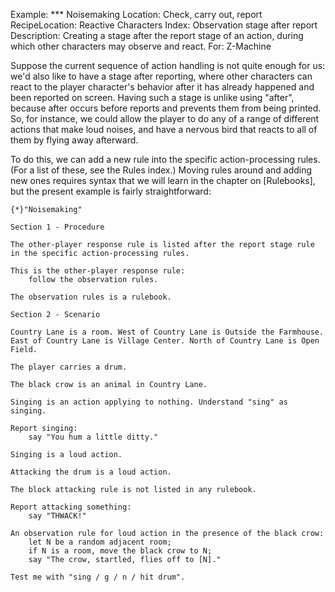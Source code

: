 Example: *** Noisemaking
Location: Check, carry out, report
RecipeLocation: Reactive Characters
Index: Observation stage after report
Description: Creating a stage after the report stage of an action, during which other characters may observe and react.
For: Z-Machine

  
Suppose the current sequence of action handling is not quite enough for us: we'd also like to have a stage after reporting, where other characters can react to the player character's behavior after it has already happened and been reported on screen. Having such a stage is unlike using "after", because after occurs before reports and prevents them from being printed. So, for instance, we could allow the player to do any of a range of different actions that make loud noises, and have a nervous bird that reacts to all of them by flying away afterward.

  
To do this, we can add a new rule into the specific action-processing rules. (For a list of these, see the Rules index.) Moving rules around and adding new ones requires syntax that we will learn in the chapter on [Rulebooks], but the present example is fairly straightforward:

  

``` inform7
{*}"Noisemaking"

Section 1 - Procedure

The other-player response rule is listed after the report stage rule in the specific action-processing rules.

This is the other-player response rule:
	follow the observation rules.

The observation rules is a rulebook.

Section 2 - Scenario

Country Lane is a room. West of Country Lane is Outside the Farmhouse. East of Country Lane is Village Center. North of Country Lane is Open Field.

The player carries a drum.

The black crow is an animal in Country Lane.

Singing is an action applying to nothing. Understand "sing" as singing.

Report singing:
	say "You hum a little ditty."

Singing is a loud action.

Attacking the drum is a loud action.

The block attacking rule is not listed in any rulebook.

Report attacking something:
	say "THWACK!"

An observation rule for loud action in the presence of the black crow:
	let N be a random adjacent room;
	if N is a room, move the black crow to N;
	say "The crow, startled, flies off to [N]."

Test me with "sing / g / n / hit drum".
```

